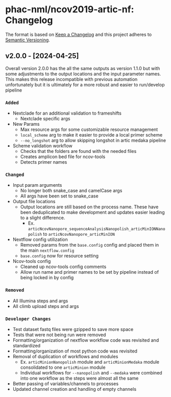 # phac-nml/ncov2019-artic-nf: Changelog

The format is based on [Keep a Changelog](https://keepachangelog.com/en/1.0.0/)
and this project adheres to [Semantic Versioning](https://semver.org/spec/v2.0.0.html).

## v2.0.0 - [2024-04-25]
Overall version 2.0.0 has the all the same outputs as version 1.1.0 but with some adjustments to the output locations and the input parameter names. This makes this release incompatible with previous automation unfortunately but it is ultimately for a more robust  and easier to run/develop pipeline

### `Added`
- Nextclade for an additional validation to frameshifts
    - Nextclade specific args
- New Params
    - Max resource args for some customizable resource management
    - `local_scheme` arg to make it easier to provide a local primer scheme
    - `--no_longshot` arg to allow skipping longshot in artic medaka pipeline
- Scheme validation workflow
    - Checks that the folders are found with the needed files
    - Creates amplicon bed file for ncov-tools
    - Detects primer names

### `Changed`
- Input param arguments
    - No longer both snake_case and camelCase args
    - All args have been set to snake_case
- Output file locations
    - Output locations are still based on the process name. These have been deduplicated to make development and updates easier leading to a slight difference.
        - Ex. `articNcovNanopore_sequenceAnalysisNanopolish_articMinIONNanopolish` to `articNcovNanopore_articMinION`
- Nextflow config utilization
    - Removed params from the `base.config` config and placed them in the main `nextflow.config`
    - `base.config` now for resource setting
- Ncov-tools config
    - Cleaned up ncov-tools config comments
    - Allow run name and primer names to be set by pipeline instead of being locked in by config

### `Removed`
- All Illumina steps and args
- All climb upload steps and args

### `Developer Changes`
- Test dataset fastq files were gzipped to save more space
- Tests that were not being run were removed
- Formatting/organization of nextflow workflow code was revisited and standardized
- Formatting/organization of most python code was revisited
- Removal of duplication of workflows and modules
    - Ex. `articMinionNanopolish` module and `articMinionMedaka` module consolidated to one `articMinion` module
    - Individual workflows for `--nanopolish` and `--medaka` were combined into one workflow as the steps were almost all the same
- Better passing of variables/channels to processes
- Updated channel creation and handling of empty channels
